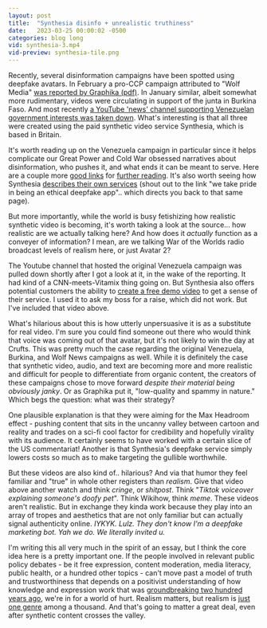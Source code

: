 ```yaml
---
layout: post
title:  "Synthesia disinfo + unrealistic truthiness"
date:   2023-03-25 00:00:02 -0500
categories: blog long
vid: synthesia-3.mp4
vid-preview: synthesia-tile.png
---
```


Recently, several disinformation campaigns have been spotted using deepfake avatars. In February a pro-CCP campaign attributed to "Wolf Media" [was reported by Graphika (pdf)](https://public-assets.graphika.com/reports/graphika-report-deepfake-it-till-you-make-it.pdf). In January similar, albeit somewhat more rudimentary, videos were circulating in support of the junta in Burkina Faso. And most recently [a YouTube 'news' channel supporting Venezuelan government interests was taken down](https://www.vice.com/en/article/z34jge/venezuela-ai-newscaster-disinformation). What's interesting is that all three were created using the paid synthetic video service Synthesia, which is based in Britain. 

It's worth reading up on the Venezuela campaign in particular since it helps complicate our Great Power and Cold War obsessed narratives about disinformation, who pushes it, and what ends it can be meant to serve. Here are a couple more [good links](https://www.washingtonpost.com/nation/2023/03/02/deepfake-videos-venezuela-disinformation/) for [further reading](https://proboxve.org/en-US/publicacion/no-son-periodistas-son-avatares-el-chavismo-impulsa-propaganda-hecha-con-inteligencia-artificial). It's also worth seeing how Synthesia [describes their own services](https://www.synthesia.io/tools/deepfake-video-maker) (shout out to the link "we take pride in being an ethical deepfake app".. which directs you back to that same page). 

But more importantly, while the world is busy fetishizing how realistic synthetic video is becoming, it's worth taking a look at the source... how realistic are we actually talking here? And how does it _actually_ function as a conveyer of information? I mean, are we talking War of the Worlds radio broadcast levels of realism here, or just Avatar 2?

The Youtube channel that hosted the original Venezuela campaign was pulled down shortly after I got a look at it, in the wake of the reporting. It had kind of a CNN-meets-Vitamix thing going on. But Synthesia also offers potential customers the ability to [create a free demo video](https://www.synthesia.io/free-ai-video-demo#SalesPitchNew) to get a sense of their service. I used it to ask my boss for a raise, which did not work. But I've included that video above.

What's hilarious about this is how utterly unpersuasive it is as a substitute for real video. I'm sure you could find someone out there who would think that voice was coming out of that avatar, but it's not likely to win the day at Crufts. This was pretty much the case regarding the original Venezuela, Burkina, and Wolf News campaigns as well. While it is definitely the case that synthetic video, audio, and text are becoming more and more realistic and difficult for people to differentiate from organic content, the creators of these campaigns chose to move forward _despite their material being obviously janky_. Or as Graphika put it, "low-quality and spammy in nature." Which begs the question: what was their strategy?

One plausible explanation is that they were aiming for the Max Headroom effect - pushing content that sits in the uncanny valley between cartoon and reality and trades on a sci-fi cool factor for credibility and hopefully virality with its audience. It certainly seems to have worked with a certain slice of the US commentariat! Another is that Synthesia's deepfake service simply lowers costs so much as to make targeting the gullible worthwhile. 

But these videos are also kind of.. hilarious? And via that humor they feel familiar and "true" in whole other registers than _realism_. Give that video above another watch and think _cringe_, or _shitpost_. Think "_Tiktok voiceover explaining someone's doofy pet_". Think Wikihow, think _meme_. These videos aren't realistic. But in exchange they kinda work because they play into an array of tropes and aesthetics that are not only familiar but can actually signal authenticity online. _IYKYK. Lulz. They don't know I'm a deepfake marketing bot. Yah we do. We literally invited u._ 

I'm writing this all very much in the spirit of an essay, but I think the core idea here is a pretty important one. If the people involved in relevant public policy debates - be it free expression, content moderation, media literacy, public health, or a hundred other topics - can't move past a model of truth and trustworthiness that depends on a positivist understanding of how knowledge and expression work that was [groundbreaking two hundred years ago](https://en.wikipedia.org/wiki/Course_of_Positive_Philosophy), we're in for a world of hurt. Realism matters, but realism is [just one genre](https://en.wikipedia.org/wiki/Literary_realism) among a thousand. And that's going to matter a great deal, even after synthetic content crosses the valley.



